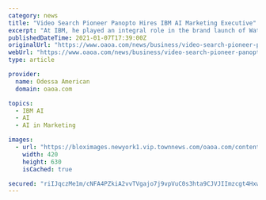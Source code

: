 ```yaml
---
category: news
title: "Video Search Pioneer Panopto Hires IBM AI Marketing Executive"
excerpt: "At IBM, he played an integral role in the brand launch of Watson Advertising while leading all go-to-market strategies for a suite of AI-powered solutions designed for the advertising ecosystem."
publishedDateTime: 2021-01-07T17:39:00Z
originalUrl: "https://www.oaoa.com/news/business/video-search-pioneer-panopto-hires-ibm-ai-marketing-executive/article_ba562622-fdda-5222-85f6-c5ac20b441f9.html"
webUrl: "https://www.oaoa.com/news/business/video-search-pioneer-panopto-hires-ibm-ai-marketing-executive/article_ba562622-fdda-5222-85f6-c5ac20b441f9.html"
type: article

provider:
  name: Odessa American
  domain: oaoa.com

topics:
  - IBM AI
  - AI
  - AI in Marketing

images:
  - url: "https://bloximages.newyork1.vip.townnews.com/oaoa.com/content/tncms/assets/v3/editorial/7/99/799538b5-1065-557b-bb6f-5475e38479a0/5ff737209670b.image.jpg?resize=420%2C630"
    width: 420
    height: 630
    isCached: true

secured: "riIJqczMe1m/cNFA4PZkiA2vvTVgajo7j9vpVuC0s3hta9CJVJIImzcgt4HxwFY1sTGw3YL97/NM3aoFcPt8drFsPou5TOb1U36yJ0xtAU8FDNbXY8HxKbAhQlVlWVCZnmTV4zRn65qvza5z+c+ufJIZwB0pvZ+q6ISaReoXA7oewZIGh7bsgklB8g3ZIAKDzcb4iSI2RKxmNg2uU7dEyp/740orl4LjmGJPhRLxkYJXBlXK5QJN1UhNyeaLaygZxly45cAfodabts+0irDGdyJwNtNAZ7w+tc2S2Y2ux4aq18ozKxm+lqM0lG2mD1Ad5ODHBtR9KKXOoXkku4T1MjJRyw4SYhI+4xHPjR0fmBA=;bmmstj0+otpOJtrvDADr2Q=="
---
```


